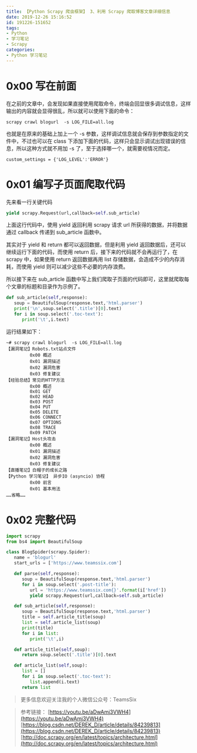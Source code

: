 ```yaml
---
title: 【Python Scrapy 爬虫框架】 3、利用 Scrapy 爬取博客文章详细信息
date: 2019-12-26 15:16:52
id: 191226-151652
tags:
- Python
- 学习笔记
- Scrapy
categories:
- Python 学习笔记
---
```


# 0x00 写在前面
在之前的文章中，会发现如果直接使用爬取命令，终端会回显很多调试信息，这样输出的内容就会显得很乱，所以就可以使用下面的命令：

```
scrapy crawl blogurl  -s LOG_FILE=all.log
```
<!--more-->
也就是在原来的基础上加上一个 -s 参数，这样调试信息就会保存到参数指定的文件中，不过也可以在 class 下添加下面的代码，这样只会显示调试出现错误的信息，所以这种方式就不用加 -s 了，至于选择哪一个，就需要​视情况而定。​

```
custom_settings = {'LOG_LEVEL':'ERROR'}
```
# 0x01 编写子页面爬取代码
先来看一行关键代码

```python
yield scrapy.Request(url,callback=self.sub_article)
```
上面这行代码中，使用 yield 返回利用 scrapy 请求 url 所获得的数据，并将数据通过 callback 传递到 sub_article 函数中。

其实对于 yield 和 return 都可以返回数据，但是利用 yield 返回数据后，还可以继续运行下面的代码，而使用 return 后，接下来的代码就不会再运行了，在 scrapy 中，如果使用 return 返回数据再用 list 存储数据，会造成不少的内存消耗，而使用 yield 则可以减少这些不必要的内存浪费。

所以接下来在 sub_article 函数中写上我们爬取子页面的代码即可，这里就爬取每个文章的标题和目录作为示例了。

```python
def sub_article(self,response):
   soup = BeautifulSoup(response.text,'html.parser')
   print('\n',soup.select('.title')[0].text)
   for i in soup.select('.toc-text'):
      print('\t',i.text)
```
运行结果如下：

```
~# scrapy crawl blogurl  -s LOG_FILE=all.log
【漏洞笔记】Robots.txt站点文件
         0x00 概述
         0x01 漏洞描述
         0x02 漏洞危害
         0x03 修复建议
【经验总结】常见的HTTP方法
         0x00 概述
         0x01 GET
         0x02 HEAD
         0x03 POST
         0x04 PUT
         0x05 DELETE
         0x06 CONNECT
         0x07 OPTIONS
         0x08 TRACE
         0x09 PATCH
【漏洞笔记】Host头攻击
         0x00 概述
         0x01 漏洞描述
         0x02 漏洞危害
         0x03 修复建议
【直播笔记】白帽子的成长之路
【Python 学习笔记】 异步IO (asyncio) 协程
         0x00 前言
         0x01 基本用法
……省略……
```
# 0x02 完整代码
```python
import scrapy
from bs4 import BeautifulSoup

class BlogSpider(scrapy.Spider):
   name = 'blogurl'
   start_urls = ['https://www.teamssix.com']

   def parse(self,response):
      soup = BeautifulSoup(response.text,'html.parser')
      for i in soup.select('.post-title'):
         url = 'https://www.teamssix.com{}'.format(i['href'])
         yield scrapy.Request(url,callback=self.sub_article)

   def sub_article(self,response):
      soup = BeautifulSoup(response.text,'html.parser')
      title = self.article_title(soup)
      list = self.article_list(soup)
      print(title)
      for i in list:
         print('\t',i)

   def article_title(self,soup):
      return soup.select('.title')[0].text

   def article_list(self,soup):
      list = []
      for i in soup.select('.toc-text'):
         list.append(i.text)
      return list
```
>更多信息欢迎关注我的个人微信公众号：TeamsSix

>参考链接：
>[https://youtu.be/aDwAmj3VWH4](https://youtu.be/aDwAmj3VWH4)
>[https://blog.csdn.net/DEREK_D/article/details/84239813](https://blog.csdn.net/DEREK_D/article/details/84239813)
>[http://doc.scrapy.org/en/latest/topics/architecture.html](http://doc.scrapy.org/en/latest/topics/architecture.html)
